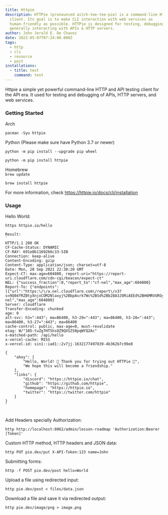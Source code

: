 ```yaml
---
title: Httpie
description: HTTPie (pronounced aitch-tee-tee-pie) is a command-line HTTP
  client. Its goal is to make CLI interaction with web services as
  human-friendly as possible. HTTPie is designed for testing, debugging, and
  generally interacting with APIs & HTTP servers.
author: John Jerald E. De Chavez
date: 2022-05-07T07:24:00.000Z
tags:
  - http
  - cli
  - resource
  - post
installations:
  - title: test
    command: test
---
```

Httpie a simple yet powerful command-line HTTP and API testing client for the API era.
It used for testing and debugging of APIs, HTTP servers, and web services.

### Getting Started

Arch

`pacman -Syu httpie`

Python (Please make sure have Python 3.7 or newer)

`python -m pip install --upgrade pip wheel`

`python -m pip install httpie`

Homebrew\
`brew update`

`brew install httpie`

For more information, check <https://httpie.io/docs/cli/installation>

### Usage

Hello World:

```
https httpie.io/hello

Result:
`
HTTP/1.1 200 OK
CF-Cache-Status: DYNAMIC
CF-RAY: 691e8b1169266c33-SIN
Connection: keep-alive
Content-Encoding: gzip
Content-Type: application/json; charset=utf-8
Date: Mon, 20 Sep 2021 22:38:20 GMT
Expect-CT: max-age=604800, report-uri="https://report-uri.cloudflare.com/cdn-cgi/beacon/expect-ct"
NEL: {"success_fraction":0,"report_to":"cf-nel","max_age":604800}
Report-To: {"endpoints":[{"url":"https:\/\/a.nel.cloudflare.com\/report\/v3?s=9Q04fRZBtyXnjxCOM2Nlaxyj%2BbpAsrk7Wc%2BSd%2Bb28A3JORiAEEd%2BH6MRVURGy%2BPK0Ve4nLTvCgNBgTkXIeGzoU5602Zw3Jywo67KRUctWbKIOssZ9GBkrl7joio%3D"}],"group":"cf-nel","max_age":604800}
Server: cloudflare
Transfer-Encoding: chunked
age: 0
alt-svc: h3=":443"; ma=86400, h3-29=":443"; ma=86400, h3-28=":443"; ma=86400, h3-27=":443"; ma=86400
cache-control: public, max-age=0, must-revalidate
etag: W/"105-tuZg7HTShsOZ9QXSZS0pqWYQ2Ac"
x-matched-path: /api/hello
x-vercel-cache: MISS
x-vercel-id: sin1::iad1::2v7jj-1632177497839-4b362b7c99e8

{
    "ahoy": [
        "Hello, World! 👋 Thank you for trying out HTTPie 🥳",
        "We hope this will become a friendship."
    ],
    "links": {
        "discord": "https://httpie.io/chat",
        "github": "https://github.com/httpie",
        "homepage": "https://httpie.io",
        "twitter": "https://twitter.com/httpie"
    }
}
`
```

\
Add Headers specially Authorization:

`http http://localhost:8062/admin/lesson-roadmap 'Authorization:Bearer [Token]'`

Custom HTTP method, HTTP headers and JSON data:

`http PUT pie.dev/put X-API-Token:123 name=John`

Submitting forms:

`http -f POST pie.dev/post hello=World`

Upload a file using redirected input:

`http pie.dev/post < files/data.json`

Download a file and save it via redirected output:

`http pie.dev/image/png > image.png`